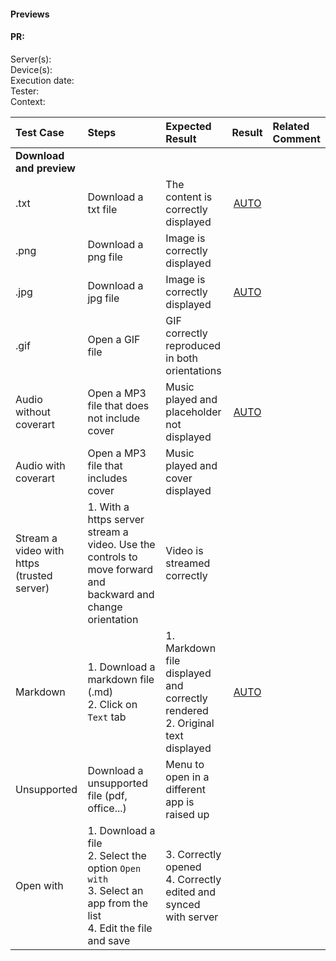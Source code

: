#### Previews

#### PR: 

Server(s): <br>
Device(s): <br>
Execution date: <br>
Tester:  <br>
Context: <br>


| Test Case | Steps | Expected Result | Result | Related Comment |
| :-------- | :---- | :-------------- | :----: | :-------------- |
| **Download and preview** |   |  |
| .txt | Download a txt file | The content is correctly displayed| [AUTO](https://github.com/owncloud/android-scenario-testing/blob/master/src/test/resources/io/cucumber/download.feature) | |
| .png | Download a png file | Image is correctly displayed| | |
| .jpg | Download a jpg file | Image is correctly displayed|[AUTO](https://github.com/owncloud/android-scenario-testing/blob/master/src/test/resources/io/cucumber/download.feature) | |
| .gif | Open a GIF file | GIF correctly reproduced in both orientations |
| Audio without coverart | Open a MP3 file that does not include cover | Music played and placeholder not displayed |[AUTO](https://github.com/owncloud/android-scenario-testing/blob/master/src/test/resources/io/cucumber/download.feature)
| Audio with coverart | Open a MP3 file that includes cover| Music played and cover displayed |
| Stream a video with https (trusted server) | 1. With a https server stream a video. Use the controls to move forward and backward and change orientation | Video is streamed correctly |
| Markdown | 1. Download a markdown file (.md)<br>2. Click on `Text` tab | 1. Markdown file displayed and correctly rendered<br>2. Original text displayed |[AUTO](https://github.com/owncloud/android-scenario-testing/blob/master/src/test/resources/io/cucumber/download.feature) | |
| Unsupported | Download a unsupported file (pdf, office...) | Menu to open in a different app is raised up| | |
| Open with | 1. Download a file<br>2. Select the option `Open with`<br>3. Select an app from the list<br>4. Edit the file and save | 3. Correctly opened<br>4. Correctly edited and synced with server| | |